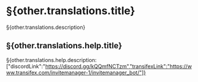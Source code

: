 # §{other.translations.title}

§{other.translations.description}

## §{other.translations.help.title}

§{other.translations.help.description:["discordLink":"https://discord.gg/kQQmfNCTzm","transifexLink":"https://www.transifex.com/invitemanager-1/invitemanager_bot/"]}
